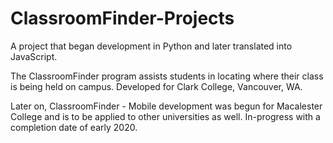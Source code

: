 # ClassroomFinder-Projects

A project that began development in Python and later translated into JavaScript. 

The ClassroomFinder program assists students in locating where their class is being held on campus. Developed for Clark College, Vancouver, WA.

Later on, ClassroomFinder - Mobile development was begun for Macalester College and is to be applied to other universities as well. In-progress with a completion date of early 2020.
